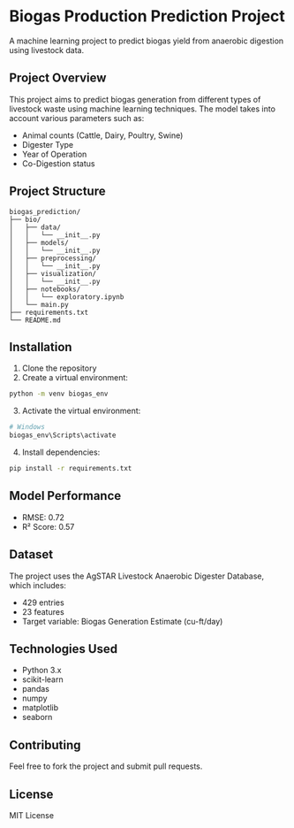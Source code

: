 # Biogas Production Prediction Project

A machine learning project to predict biogas yield from anaerobic digestion using livestock data.

## Project Overview
This project aims to predict biogas generation from different types of livestock waste using machine learning techniques. The model takes into account various parameters such as:
- Animal counts (Cattle, Dairy, Poultry, Swine)
- Digester Type
- Year of Operation
- Co-Digestion status

## Project Structure
```
biogas_prediction/
├── bio/
│   ├── data/
│   │   └── __init__.py
│   ├── models/
│   │   └── __init__.py
│   ├── preprocessing/
│   │   └── __init__.py
│   ├── visualization/
│   │   └── __init__.py
│   ├── notebooks/
│   │   └── exploratory.ipynb
│   └── main.py
├── requirements.txt
└── README.md
```

## Installation
1. Clone the repository
2. Create a virtual environment:
```bash
python -m venv biogas_env
```
3. Activate the virtual environment:
```bash
# Windows
biogas_env\Scripts\activate
```
4. Install dependencies:
```bash
pip install -r requirements.txt
```

## Model Performance
- RMSE: 0.72
- R² Score: 0.57

## Dataset
The project uses the AgSTAR Livestock Anaerobic Digester Database, which includes:
- 429 entries
- 23 features
- Target variable: Biogas Generation Estimate (cu-ft/day)

## Technologies Used
- Python 3.x
- scikit-learn
- pandas
- numpy
- matplotlib
- seaborn

## Contributing
Feel free to fork the project and submit pull requests.

## License
MIT License